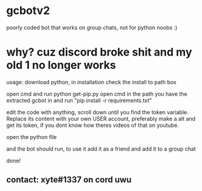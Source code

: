 # gcbotv2
poorly coded bot that works on group chats, not for python noobs :)

# why? cuz discord broke shit and my old 1 no longer works


usage:
download python, in installation check the install to path box

open cmd and run python get-pip.py
open cmd in the path you have the extracted gcbot in and run "pip install -r requirements.txt"


edit the code with anything, scroll down until you find the token variable. Replace its content with your own USER account, preferably make a alt and get its token, if you dont know how theres videos of that on youtube.

open the python file

and the bot should run, to use it add it as a friend and add it to a group chat


done!

## contact: xyte#1337 on cord uwu
